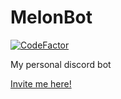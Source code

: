 # MelonBot

[![CodeFactor](https://www.codefactor.io/repository/github/melonis45/melonbot/badge)](https://www.codefactor.io/repository/github/melonis45/melonbot)

My personal discord bot

[Invite me here!](https://discordapp.com/api/oauth2/authorize?client_id=560526844705636374&permissions=1024&scope=bot)

